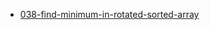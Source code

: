 - [038-find-minimum-in-rotated-sorted-array](https://leetcode.com/problems/find-minimum-in-rotated-sorted-array/)